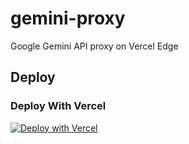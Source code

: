 
# gemini-proxy
Google Gemini API proxy on Vercel Edge

## Deploy

### Deploy With Vercel

[![Deploy with Vercel](https://vercel.com/button)](https://vercel.com/new/clone?repository-url=https%3A%2F%2Fgithub.com%2Fbabaohuang%2Fgemini-proxy)

